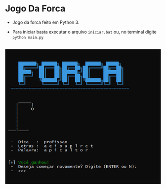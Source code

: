 # Jogo Da Forca
 
 * Jogo da forca feito em Python 3.
 
 * Para iniciar basta executar o arquivo ```iniciar.bat```  ou, no terminal digite  ```python main.py``` 

<br/>
<img src="captura.png"></img>
